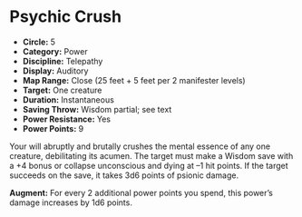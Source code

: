 # Psychic Crush

- **Circle:** 5
- **Category:** Power
- **Discipline:** Telepathy
- **Display:** Auditory
- **Map Range:** Close (25 feet + 5 feet per 2 manifester levels)
- **Target:** One creature
- **Duration:** Instantaneous
- **Saving Throw:** Wisdom partial; see text
- **Power Resistance:** Yes
- **Power Points:** 9

Your will abruptly and brutally crushes the mental essence of any one creature, debilitating its acumen. The target must make a Wisdom save with a +4 bonus or collapse unconscious and dying at –1 hit points. If the target succeeds on the save, it takes 3d6 points of psionic damage.

**Augment:** For every 2 additional power points you spend, this power’s damage increases by 1d6 points. 

